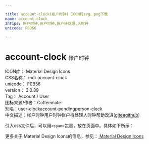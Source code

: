 ```yaml
---

title: account-clock(帐户时钟) ICON转svg、png下载
name: account-clock
zhTips: 帐户时钟,用户时钟,帐户待处理,人时钟
unicode: F0B56

---
```


# account-clock  <small style="font-size: 60%;font-weight: 100">帐户时钟</small>


<div class="detail-page">
<p>
<span>
ICON库：
<span class="badge-secondary badge">Material Design Icons</span> 
</span>
<br/>
<span>
CSS名称：
<span class="badge-secondary badge">mdi-account-clock</span> 
</span>
<br/>
<span>
unicode：
<span class="badge-secondary badge">F0B56</span> 
</span>
<br/>
<span>
version：
<span class="badge-secondary badge">3.0.39</span> 
</span>
<br/>
<span>Tag：
<span class="badge-light badge">Account / User</span>
</span>
<br/>
<span>图标来源/作者：<span class="badge-light badge">Coffeemate</span></span> 
<br/>
<span>别名：<span class="badge-light badge">user-clock</span><span class="badge-light badge">account-pending</span><span class="badge-light badge">person-clock</span></span><br/><span class="zh-detail">中文描述：<span class="badge-primary badge">帐户时钟</span><span class="badge-primary badge">用户时钟</span><span class="badge-primary badge">帐户待处理</span><span class="badge-primary badge">人时钟</span><span class="help-link"><span>帮助改进</span>(<a href="https://gitee.com/liuwave/icon-helper/edit/master/json/material/account-clock.json" target="_blank" rel="noopener noreferrer">gitee</a><a href="https://github.com/liuwave/icon-helper/edit/master/json/material/account-clock.json" target="_blank" rel="noopener noreferrer">github</a></span>)</span><br/>
</p>
</div>
<div class="alert alert-dark">
  <i class="mdi mdi-account-clock mdi-48px"></i>
  <i class="mdi mdi-account-clock mdi-36px"></i>
  <i class="mdi mdi-account-clock mdi-24px"></i>
  <i class="mdi mdi-account-clock mdi-18px"></i>
</div>
<div>
<p>引入css文件后，可以用<code>&lt;span&gt;</code>包裹，放在页面中。具体如下所示：    
</p>
</div>   
<detail full-name='mdi-account-clock'
svg='<path d="M10.63,14.1C12.23,10.58 16.38,9.03 19.9,10.63C23.42,12.23 24.97,16.38 23.37,19.9C22.24,22.4 19.75,24 17,24C14.3,24 11.83,22.44 10.67,20H1V18C1.06,16.86 1.84,15.93 3.34,15.18C4.84,14.43 6.72,14.04 9,14C9.57,14 10.11,14.05 10.63,14.1V14.1M9,4C10.12,4.03 11.06,4.42 11.81,5.17C12.56,5.92 12.93,6.86 12.93,8C12.93,9.14 12.56,10.08 11.81,10.83C11.06,11.58 10.12,11.95 9,11.95C7.88,11.95 6.94,11.58 6.19,10.83C5.44,10.08 5.07,9.14 5.07,8C5.07,6.86 5.44,5.92 6.19,5.17C6.94,4.42 7.88,4.03 9,4M17,22A5,5 0 0,0 22,17A5,5 0 0,0 17,12A5,5 0 0,0 12,17A5,5 0 0,0 17,22M16,14H17.5V16.82L19.94,18.23L19.19,19.53L16,17.69V14Z" />'
pre='mdi'
type='material'
wrap='span'></detail>   
    
<div><p>更多关于 Material Design Icons的信息，参见：<a href="/material.html"> Material Design Icons</a>
</p></div>

    
